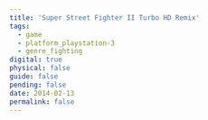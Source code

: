 ```yaml
---
title: 'Super Street Fighter II Turbo HD Remix'
tags:
  - game
  - platform_playstation-3
  - genre_fighting
digital: true
physical: false
guide: false
pending: false
date: 2014-02-13
permalink: false
---
```

